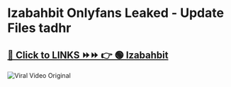 
 # Izabahbit Onlyfans Leaked - Update Files tadhr

## <h2><a href="https://clipsfans.com/Izabahbit&ref=git">🔗 Click to LINKS ⏩⏩ 👉 🟢 Izabahbit </a></h2>

<a href="https://clipsfans.com/Izabahbit&ref=git" rel="nofollow" data-target="animated-image.originalLink"><img src="https://i.ibb.co.com/xMMVF88/686577567.gif" alt="Viral Video Original" style="max-width: 100%; display: inline-block;" data-target="animated-image.originalImage"></a>

